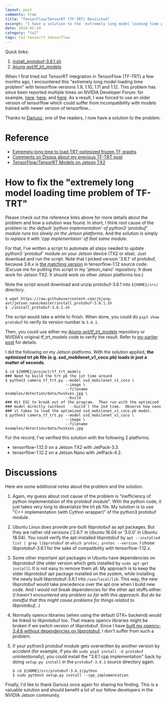 ```yaml
---
layout: post
comments: true
title: "TensorFlow/TensorRT (TF-TRT) Revisited"
excerpt: "I have a solution to the 'extremely long model loading time problem' of TF-TRT now!"
date: 2019-05-24
category: "tx2"
tags: tx2 tensorrt tensorflow
---
```


Quick links:
1. [install_protobuf-3.6.1.sh](https://github.com/jkjung-avt/jetson_nano/blob/master/install_protobuf-3.6.1.sh)
2. [jkjung-avt/tf_trt_models](https://github.com/jkjung-avt/tf_trt_models)

When I first tried out TensorRT integration in TensorFlow (TF-TRT) a few months ago, I encountered this "extremely long model loading time problem" with tensorflow versions 1.9, 1.10, 1.11 and 1.12.  This problem has since been reported multiple times on NVIDIA Developer Forum: for example, [here](https://devtalk.nvidia.com/default/topic/1037019/jetson-tx2/tensorflow-object-detection-and-image-classification-accelerated-for-nvidia-jetson/post/5281960/#5281960), [here](https://devtalk.nvidia.com/default/topic/1046492/tensorrt/extremely-long-time-to-load-trt-optimized-frozen-tf-graphs/), and [here](https://devtalk.nvidia.com/default/topic/1051546/optimizing-tf-trt-load-time/).  As a result, I was forced to use an older version of tensorflow which could suffer from incompatibility with models trained with newer version of tensorflow...

Thanks to [Dariusz](https://jkjung-avt.github.io/tf-trt-models/#comment-4290171498), one of the readers, I now have a solution to the problem.

# Reference

* [Extremely long time to load TRT-optimized frozen TF graphs](https://devtalk.nvidia.com/default/topic/1046492/tensorrt/extremely-long-time-to-load-trt-optimized-frozen-tf-graphs/)
* [Comments on Disqus about my previous TF-TRT post](https://jkjung-avt.github.io/tf-trt-models/#comment-4290171498)
* [TensorFlow/TensorRT Models on Jetson TX2](https://jkjung-avt.github.io/tf-trt-models/)

# How to fix the "extremely long model loading time problem of TF-TRT"

Please check out the reference links above for more details about the problem and how a solution was found.  In short, I think root cause of the problem is: *the default 'python implementation' of python3 'protobuf' module runs too slowly on the Jetson platforms*.  And the solution is simply to *replace it with 'cpp implementaion' of that same module*.

For that, I've written a script to automate all steps needed to update python3 'protobuf' module on your Jetson device (TX2 or else).  Just download and run the script.  Note that I picked version '3.6.1' of protobuf, because 3.6.x is [the matching version](https://github.com/tensorflow/tensorflow/blob/r1.12/tensorflow/workspace.bzl#L383) in tensorflow-1.12 source code.  (Excuse me for putting this script in my 'jetson_nano' repository.  It does work for Jetson TX2.  It should work on other Jetson platforms too.)

Note the script would download and unzip protobuf-3.6.1 into `${HOME}/src/` directory.

```shell
$ wget https://raw.githubusercontent.com/jkjung-avt/jetson_nano/master/install_protobuf-3.6.1.sh
$ ./install_protobuf-3.6.1.sh
```

The script would take a while to finish.  When done, you could do `pip3 show protobuf` to verify its version number is `3.6.1`.

Then, you could use either my [jkjung-avt/tf_trt_models](https://github.com/jkjung-avt/tf_trt_models) repository or NVIDIA's original tf_trt_models code to verify the result.  Refer to [my earlier post](https://jkjung-avt.github.io/tf-trt-models/) for details.

I did the following on my Jetson platforms.  With the solution applied, **the optimized trt pb file (e.g. ssd_mobilenet_v1_coco.pb) loads in just a matter of seconds**.

```shell
$ cd ${HOME}/project/tf_trt_models
### Need to build the trt pb the 1st time around
$ python3 camera_tf_trt.py --model ssd_mobilenet_v1_coco \
                           --image \
                           --filename examples/detection/data/huskies.jpg \
                           --build
### Hit ESC to break out of the program.  Then run with the optimized
### model directly (without `--build`) the 2nd time.  Observe how soon
### it takes to load the optimized ssd_mobilenet_v1_coco.pb model.
$ python3 camera_tf_trt.py --model ssd_mobilenet_v1_coco \
                           --image \
                           --filename examples/detection/data/huskies.jpg
```

For the record, I've verified this solution with the following 2 platforms.

* tensorflow-1.12.0 on a Jetson TX2 with JetPack-3.3.
* tensorflow-1.12.2 on a Jetson Nano with JetPack-4.2.

# Discussions

Here are some additional notes about the problem and the solution.

1. Again, my guess about root cause of the problem is "inefficiency of python implementation of the protobuf module".  With the python code, it just takes very long to deserialize the trt pb file.  My solution is to use "C++ implementation (with Cython wrapper)" of the python3 protobuf module.

2. Ubuntu Linux does provide pre-built libprotobuf as apt packages.  But they are rather old versions ('2.6.1' in Ubuntu 16.04 or '3.0.0' in Ubuntu 18.04).  You could verify the apt-installed libprotobuf by `apt --installed list | grep libprotobuf` or `which protoc; protoc --version`.  I chose libprotobuf-3.6.1 for the sake of compatibility with tensorflow-1.12.x.

3. Some other important apt packages in Ubuntu have dependencies on libprotobuf (the older version which gets installed by `sudo apt-get install`).  It is not easy to remove them all.  My approach is to keep the older libprotobuf apt package installed on the system, while installing the newly built libprotobuf-3.6.1 into `/use/local/lib`.  This way, the new libprotobuf would take precedence over the apt one when I build new code.  And I would not break dependencies for the other apt stuffs either.  (*I haven't encountered any problem so far with this approach.  But do be mindful that this might cause problems for things related to libprotobuf...*)

4. Normally opencv libraries (when using the default GTK+ backend) would be linked to libprotobuf too.  That means opencv libraries might be broken if we switch version of libprotobuf.  Since I have [built my opencv-3.4.6 without dependencies on libprotobuf](https://jkjung-avt.github.io/opencv-on-nano/), I don't suffer from such a problem.

5. If your python3 protobuf module gets overwritten by another version by accident (for example, if you do `sudo pip3 install -U protobuf` unintentionally), you could install the "3.6.1 cpp implementation" back by doing `setup.py install` in the `protobuf-3.6.1` source directory again.

   ```shell
   $ cd ${HOME}/src/protobuf-3.6.1/python
   $ sudo python3 setup.py install --cpp_implementation
   ```

Finally, I'd like to thank Dariusz once again for sharing his finding.  This is a valuable solution and should benefit a lot of our fellow developers in the NVIDIA Jetson community.
